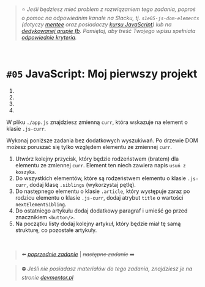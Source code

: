 > :star: *Jeśli będziesz mieć problem z rozwiązaniem tego zadania, poproś o pomoc na odpowiednim kanale na Slacku, tj. `s1e05-js-dom-elements` (dotyczy [mentee](https://devmentor.pl/mentoring-javascript/) oraz posiadaczy [kursu JavaScript](https://devmentor.pl/p/javascript-for-beginners/)) lub na [dedykowanej grupie fb](https://www.facebook.com/groups/155234921740033). Pamiętaj, aby treść Twojego wpisu spełniała [odpowiednie kryteria](https://devmentor.pl/jak-prosic-o-pomoc/).*

&nbsp;

# `#05` JavaScript: Moj pierwszy projekt

1.
2.
3.
4.


W pliku `./app.js` znajdziesz zmienną `curr`, która wskazuje na element o klasie `.js-curr`.

Wykonaj poniższe zadania bez dodatkowych wyszukiwań. Po drzewie DOM możesz poruszać się tylko względem elementu ze zmiennej  `curr`.

1.  Utwórz kolejny przycisk, który będzie rodzeństwem (bratem) dla elementu ze zmiennej `curr`. Element ten niech zawiera napis `usuń z koszyka`.
2. Do wszystkich elementów, które są rodzeństwem elementu o klasie `.js-curr`, dodaj klasę `.siblings` (wykorzystaj pętlę).
3. Do następnego elementu o klasie `.article`, który występuje zaraz po rodzicu elementu o klasie `.js-curr`, dodaj atrybut `title` o wartości `nextElementSibling`.
4. Do ostatniego artykułu dodaj dodatkowy paragraf i umieść go przed znacznikiem `<button/>`.
5. Na początku listy dodaj kolejny artykuł, który będzie miał tę samą strukturę, co pozostałe artykuły.


&nbsp;

> :arrow_left: [*poprzednie zadanie*](./../04) | ~~*następne zadanie*~~ :arrow_right:

> :no_entry: *Jeśli nie posiadasz materiałów do tego zadania, znajdziesz je na stronie [devmentor.pl](https://devmentor.pl/p/js-basics/)*
